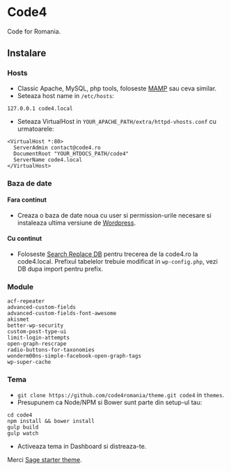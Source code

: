 # Code4

Code for Romania.

## Instalare

### Hosts
- Classic Apache, MySQL, php tools, foloseste [MAMP](https://www.mamp.info/en/) sau ceva similar.
- Seteaza host name in `/etc/hosts`:
```
127.0.0.1 code4.local
```
- Seteaza VirtualHost in  `YOUR_APACHE_PATH/extra/httpd-vhosts.conf` cu urmatoarele:
```
<VirtualHost *:80>
  ServerAdmin contact@code4.ro
  DocumentRoot "YOUR_HTDOCS_PATH/code4"
  ServerName code4.local
</VirtualHost>
```

### Baza de date
#### Fara continut
- Creaza o baza de date noua cu user si permission-urile necesare si instaleaza ultima versiune de [Wordpress](https://wordpress.org/download/).

#### Cu continut
- Foloseste [Search Replace DB](https://interconnectit.com/products/search-and-replace-for-wordpress-databases/) pentru trecerea de la code4.ro la code4.local. Prefixul tabelelor trebuie modificat in `wp-config.php`, vezi DB dupa import pentru prefix.

### Module
```
acf-repeater
advanced-custom-fields
advanced-custom-fields-font-awesome
akismet
better-wp-security
custom-post-type-ui
limit-login-attempts
open-graph-rescrape
radio-buttons-for-taxonomies
wonderm00ns-simple-facebook-open-graph-tags
wp-super-cache
```

### Tema
- `git clone https://github.com/code4romania/theme.git code4` in `themes`.
- Presupunem ca Node/NPM si Bower sunt parte din setup-ul tau:
```
cd code4
npm install && bower install
gulp build
gulp watch
```
- Activeaza tema in Dashboard si distreaza-te.

Merci [Sage starter theme](Sage.md).

